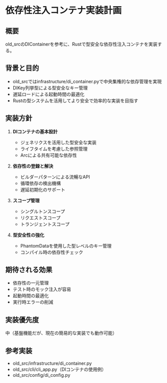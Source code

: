 # 依存性注入コンテナ実装計画

## 概要
old_srcのDIContainerを参考に、Rustで型安全な依存性注入コンテナを実装する。

## 背景と目的
- old_srcではinfrastructure/di_container.pyで中央集権的な依存管理を実現
- DIKey列挙型による型安全なキー管理
- 遅延ロードによる起動時間の最適化
- Rustの型システムを活用してより安全で効率的な実装を目指す

## 実装方針
1. **DIコンテナの基本設計**
   - ジェネリクスを活用した型安全な実装
   - ライフタイムを考慮した参照管理
   - Arc<dyn Trait>による共有可能な依存性
   
2. **依存性の登録と解決**
   - ビルダーパターンによる流暢なAPI
   - 循環依存の検出機構
   - 遅延初期化のサポート

3. **スコープ管理**
   - シングルトンスコープ
   - リクエストスコープ
   - トランジェントスコープ

4. **型安全性の強化**
   - PhantomDataを使用した型レベルのキー管理
   - コンパイル時の依存性チェック

## 期待される効果
- 依存性の一元管理
- テスト時のモック注入が容易
- 起動時間の最適化
- 実行時エラーの削減

## 実装優先度
中（基盤機能だが、現在の簡易的な実装でも動作可能）

## 参考実装
- old_src/infrastructure/di_container.py
- old_src/cli/cli_app.py（DIコンテナの使用例）
- old_src/config/di_config.py